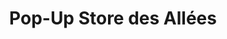 ---
title: "Pop-Up Store des Allées"
url: /aix-en-provence/pop-up-store-des-allees/
shop: vacant
---